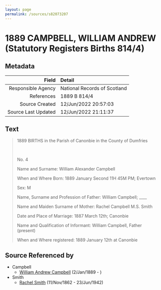 ```yaml
---
layout: page
permalink: /sources/s82073207
---
```


# 1889 CAMPBELL, WILLIAM ANDREW (Statutory Registers Births 814/4)

## Metadata

Field | Detail
---:|:---
Responsible Agency | National Records of Scotland
References | 1889 B 814/4
Source Created | 12/Jun/2022 20:57:03
Source Last Updated | 12/Jun/2022 21:11:37

## Text

> 1889 BIRTHS in the Parish of Canonbie in the County of Dumfries
>
> <br/>
>
> No. 4
>
> Name and Surname: William Alexander Campbell
>
> When and Where Born: 1889 January Second 11H 45M PM; Evertown
>
> Sex: M
>
> Name, Surname and Profession of Father: William Campbell; ____
>
> Name and Maiden Surname of Mother: Rachel Campbell M.S. Smith
>
> Date and Place of Marriage: 1887 March 12th; Canonbie
>
> Name and Qualification of Informant: William Campbell, Father (present)
>
> When and Where registered: 1889 January 12th at Canonbie
>

## Source Referenced by

* Campbell
  * [William Andrew Campbell](../people/@4716977@-william-andrew-campbell-b1889-1-2-d.md) (2/Jan/1889 - )
* Smith
  * [Rachel Smith](../people/@58377523@-rachel-smith-b1862-11-11-d1942-6-23.md) (11/Nov/1862 - 23/Jun/1942)
